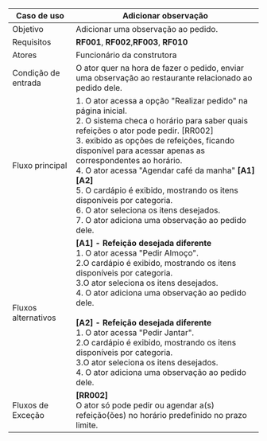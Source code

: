 | Caso de uso         | Adicionar observação                                                                                                                                                                                                                                                                                                                                                                                                                                                                                                                                                                                   |
| ------------------- | ------------------------------------------------------------------------------------------------------------------------------------------------------------------------------------------------------------------------------------------------------------------------------------------------------------------------------------------------------------------------------------------------------------------------------------------------------------------------------------------------------------------------------------------------------------------------------------------------- |
| Objetivo            | Adicionar uma observação ao pedido.                                                                                                                                                                                                                                                                                                                                                                                                                                                                                                                                                             |
| Requisitos          | **RF001**, **RF002**,**RF003**, **RF010**                                                                                                                                                                                                                                                                                                                                                                                                                                                                                                                                                                               |
| Atores              | Funcionário da construtora                                                                                                                                                                                                                                                                                                                                                                                                                                                                                                                                                                        |
| Condição de entrada | O ator quer na hora de fazer o pedido, enviar uma observação ao restaurante relacionado ao pedido dele.                                                                                                                                                                                                                                                                                                                                                                                                                                                                                                                                               |
| Fluxo principal     | 1. O ator acessa a opção "Realizar pedido" na página inicial. <br> 2. O sistema checa o horário para saber quais refeições o ator pode pedir. [RR002] <br> 3.  exibido as opções de refeições, ficando disponível para acessar apenas as correspondentes ao horário.<br> 4. O ator acessa "Agendar café da manha" **[A1]** **[A2]**<br> 5. O cardápio é exibido, mostrando os itens disponíveis por categoria. <br> 6. O ator seleciona os itens desejados. <br> 7. O ator adiciona uma observação ao pedido dele. |
| Fluxos alternativos | **[A1] - Refeição desejada diferente** <br> 1. O ator acessa "Pedir Almoço". <br> 2.O cardápio é exibido, mostrando os itens disponíveis por categoria. <br> 3.O ator seleciona os itens desejados.<br> 4. O ator adiciona uma observação ao pedido dele. <br><br>   **[A2] - Refeição desejada diferente** <br> 1. O ator acessa "Pedir Jantar". <br> 2.O cardápio é exibido, mostrando os itens disponíveis por categoria. <br> 3.O ator seleciona os itens desejados.<br> 4. O ator adiciona uma observação ao pedido dele.                                                                                                                                        |
| Fluxos de Exceção   | **[RR002]** <br> O ator só pode pedir ou agendar a(s) refeição(ões) no horário predefinido no prazo limite. <br>                                                                                                                                                                                                                                                                                                                          |
